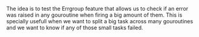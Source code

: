 The idea is to test the Errgroup feature that allows us to check if an error was raised in any gouroutine when firing a big amount of them. This is specially usefull when we want to split a big task across many gouroutines and we want to know if any of those small tasks failed.
